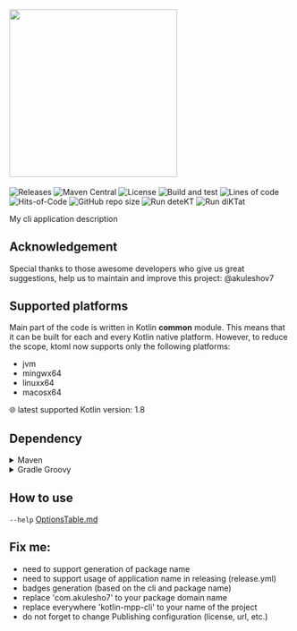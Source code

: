 ## <img src="/ktoml.png" width="300px"/>

![Releases](https://img.shields.io/github/v/release/akuleshov7/ktoml)
![Maven Central](https://img.shields.io/maven-central/v/com.akuleshov7/ktoml-core)
![License](https://img.shields.io/github/license/akuleshov7/ktoml)
![Build and test](https://github.com/akuleshov7/ktoml/actions/workflows/build_and_test.yml/badge.svg?branch=main)
![Lines of code](https://img.shields.io/tokei/lines/github/akuleshov7/ktoml)
![Hits-of-Code](https://hitsofcode.com/github/akuleshov7/ktoml?branch=main)
![GitHub repo size](https://img.shields.io/github/repo-size/akuleshov7/ktoml)
![Run deteKT](https://github.com/akuleshov7/ktoml/actions/workflows/detekt.yml/badge.svg?branch=main)
![Run diKTat](https://github.com/akuleshov7/ktoml/actions/workflows/diktat.yml/badge.svg?branch=main)

My cli application description

## Acknowledgement
Special thanks to those awesome developers who give us great suggestions, help us to maintain and improve this project:
@akuleshov7

## Supported platforms
Main part of the code is written in Kotlin **common** module. This means that it can be built for each and every Kotlin native platform.
However, to reduce the scope, ktoml now supports only the following platforms:
- jvm
- mingwx64
- linuxx64
- macosx64

:globe_with_meridians: latest supported Kotlin version: 1.8

## Dependency
<details>
<summary>Maven</summary>

```pom
<dependency>
</dependency>
```
</details>

<details>
<summary>Gradle Groovy</summary>

```groovy
implementation 

```
</details>

## How to use
`--help`
[OptionsTable.md](OptionsTable.md)

## Fix me:
- need to support generation of package name
- need to support usage of application name in releasing (release.yml)
- badges generation (based on the cli and package name)
- replace 'com.akulesho7' to your package domain name
- replace everywhere 'kotlin-mpp-cli' to your name of the project
- do not forget to change Publishing configuration (license, url, etc.)
